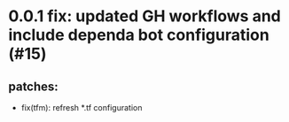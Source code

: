 # 0.0.1 fix: updated GH workflows and include dependa bot configuration (#15)

## patches:
* fix(tfm): refresh *.tf configuration

